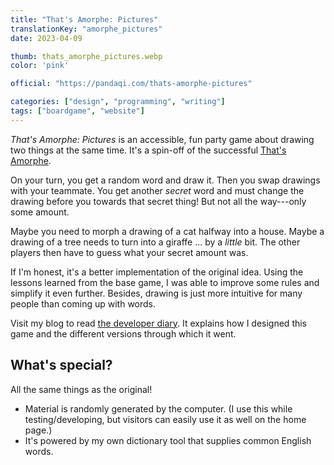 ```yaml
---
title: "That's Amorphe: Pictures"
translationKey: "amorphe_pictures"
date: 2023-04-09

thumb: thats_amorphe_pictures.webp
color: 'pink'

official: "https://pandaqi.com/thats-amorphe-pictures"

categories: ["design", "programming", "writing"]
tags: ["boardgame", "website"]
---
```


_That's Amorphe: Pictures_ is an accessible, fun party game about drawing two things at the same time. It's a spin-off of the successful [That's Amorphe](/en/design/thats-amorphe).

On your turn, you get a random word and draw it. Then you swap drawings with your teammate. You get another _secret_ word and must change the drawing before you towards that secret thing! But not all the way---only some amount. 

Maybe you need to morph a drawing of a cat halfway into a house. Maybe a drawing of a tree needs to turn into a giraffe ... by a _little_ bit. The other players then have to guess what your secret amount was.

If I'm honest, it's a better implementation of the original idea. Using the lessons learned from the base game, I was able to improve some rules and simplify it even further. Besides, drawing is just more intuitive for many people than coming up with words.

Visit my blog to read [the developer diary](https://pandaqi.com/blog/boardgames/thats-amorphe-pictures). It explains how I designed this game and the different versions through which it went.

## What's special?

All the same things as the original!

* Material is randomly generated by the computer. (I use this while testing/developing, but visitors can easily use it as well on the home page.)
* It's powered by my own dictionary tool that supplies common English words.

